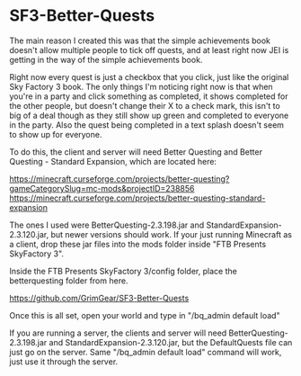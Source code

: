 # SF3-Better-Quests

The main reason I created this was that the simple achievements book doesn't allow multiple people to tick off quests, and at least right now JEI is getting in the way of the simple achievements book.

Right now every quest is just a checkbox that you click, just like the original Sky Factory 3 book. The only things I'm noticing right now is that when you're in a party and click something as completed, it shows completed for the other people, but doesn't change their X to a check mark, this isn't to big of a deal though as they still show up green and completed to everyone in the party. Also the quest being completed in a text splash doesn't seem to show up for everyone.

To do this, the client and server will need Better Questing and Better Questing - Standard Expansion, which are located here:

https://minecraft.curseforge.com/projects/better-questing?gameCategorySlug=mc-mods&projectID=238856 https://minecraft.curseforge.com/projects/better-questing-standard-expansion

The ones I used were BetterQuesting-2.3.198.jar and StandardExpansion-2.3.120.jar, but newer versions should work. If your just running Minecraft as a client, drop these jar files into the mods folder inside "FTB Presents SkyFactory 3". 

Inside the FTB Presents SkyFactory 3/config folder, place the betterquesting folder from here. 

https://github.com/GrimGear/SF3-Better-Quests

Once this is all set, open your world and type in "/bq_admin default load"

If you are running a server, the clients and server will need BetterQuesting-2.3.198.jar and StandardExpansion-2.3.120.jar, but the DefaultQuests file can just go on the server. Same "/bq_admin default load" command will work, just use it through the server.
